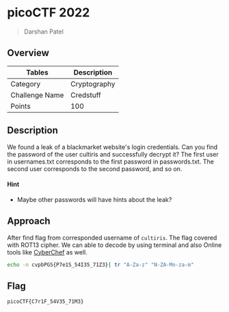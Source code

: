 # picoCTF 2022

> Darshan Patel

## Overview

| Tables | Description |
| ------ | ----------- |
| Category | Cryptography |
| Challenge Name | Credstuff |
| Points | 100 |

## Description

We found a leak of a blackmarket website's login credentials. Can you find the password of the user cultiris and successfully decrypt it?
The first user in usernames.txt corresponds to the first password in passwords.txt. The second user corresponds to the second password, and so on.

#### Hint

- Maybe other passwords will have hints about the leak?

## Approach

After find flag from corresponded username of `cultiris`. The flag covered with ROT13 cipher. We can able to decode by using terminal and also Online tools like [CyberChef](https://gchq.github.io/CyberChef/) as well.

```bash
echo -n cvpbPGS{P7e1S_54I35_71Z3}| tr "A-Za-z" "N-ZA-Mn-za-m"
```

## Flag

```
picoCTF{C7r1F_54V35_71M3}
```
